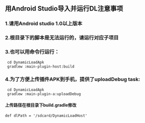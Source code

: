 ## 用Android Studio导入并运行DL注意事项

### 1.请用Android studio 1.0以上版本
### 2.根目录下的脚本是无法运行的，请运行对应子项目
### 3.也可以用命令行运行：
     cd DynamicLoadApk
     gradlew :main-plugin-host:build
     
### 4.为了方便上传插件APK到手机，提供了uploadDebug task:
     cd DynamicLoadApk
     gradlew :main-plugin-a:uploadDebug
     
#### 上传路径在根目录下build.gradle修改
    def dlPath = '/sdcard/DynamicLoadHost'
